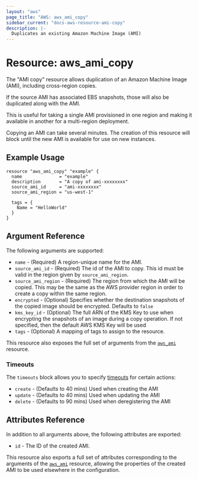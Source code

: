 ```yaml
---
layout: "aws"
page_title: "AWS: aws_ami_copy"
sidebar_current: "docs-aws-resource-ami-copy"
description: |-
  Duplicates an existing Amazon Machine Image (AMI)
---
```


# Resource: aws_ami_copy

The "AMI copy" resource allows duplication of an Amazon Machine Image (AMI),
including cross-region copies.

If the source AMI has associated EBS snapshots, those will also be duplicated
along with the AMI.

This is useful for taking a single AMI provisioned in one region and making
it available in another for a multi-region deployment.

Copying an AMI can take several minutes. The creation of this resource will
block until the new AMI is available for use on new instances.

## Example Usage

```hcl
resource "aws_ami_copy" "example" {
  name              = "example"
  description       = "A copy of ami-xxxxxxxx"
  source_ami_id     = "ami-xxxxxxxx"
  source_ami_region = "us-west-1"

  tags = {
    Name = "HelloWorld"
  }
}
```

## Argument Reference

The following arguments are supported:

* `name` - (Required) A region-unique name for the AMI.
* `source_ami_id` - (Required) The id of the AMI to copy. This id must be valid in the region
  given by `source_ami_region`.
* `source_ami_region` - (Required) The region from which the AMI will be copied. This may be the
  same as the AWS provider region in order to create a copy within the same region.
* `encrypted` - (Optional) Specifies whether the destination snapshots of the copied image should be encrypted. Defaults to `false`
* `kms_key_id` - (Optional) The full ARN of the KMS Key to use when encrypting the snapshots of an image during a copy operation. If not specified, then the default AWS KMS Key will be used
* `tags` - (Optional) A mapping of tags to assign to the resource.

This resource also exposes the full set of arguments from the [`aws_ami`](ami.html) resource.

### Timeouts

The `timeouts` block allows you to specify [timeouts](https://www.terraform.io/docs/configuration/resources.html#timeouts) for certain actions:

* `create` - (Defaults to 40 mins) Used when creating the AMI
* `update` - (Defaults to 40 mins) Used when updating the AMI
* `delete` - (Defaults to 90 mins) Used when deregistering the AMI

## Attributes Reference

In addition to all arguments above, the following attributes are exported:

* `id` - The ID of the created AMI.

This resource also exports a full set of attributes corresponding to the arguments of the
[`aws_ami`](ami.html) resource, allowing the properties of the created AMI to be used elsewhere in the
configuration.
